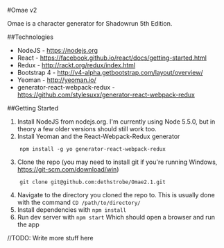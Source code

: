#Omae v2

Omae is a character generator for Shadowrun 5th Edition.

##Technologies

* NodeJS - https://nodejs.org
* React - https://facebook.github.io/react/docs/getting-started.html
* Redux - http://rackt.org/redux/index.html
* Bootstrap 4 - http://v4-alpha.getbootstrap.com/layout/overview/
* Yeoman - http://yeoman.io/
* generator-react-webpack-redux - https://github.com/stylesuxx/generator-react-webpack-redux

##Getting Started

1. Install NodeJS from nodejs.org. I'm currently using Node 5.5.0, but in theory a few older versions should still work too.
2. Install Yeoman and the React-Webpack-Redux generator
```
	npm install -g yo generator-react-webpack-redux
```
3. Clone the repo (you may need to install git if you're running Windows, https://git-scm.com/download/win)
```
	git clone git@github.com:dethstrobe/Omae2.1.git
```
4. Navigate to the directory you cloned the repo to. This is usually done with the command ```CD /path/to/directory/```
5. Install dependencies with ```npm install```
6. Run dev server with ```npm start``` Which should open a browser and run the app

//TODO: Write more stuff here